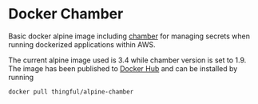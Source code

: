 # Docker Chamber 
Basic docker alpine image including [chamber](https://github.com/segmentio/chamber) for managing secrets when running dockerized applications within AWS.

The current alpine image used is 3.4 while chamber version is set to 1.9.
The image has been published to [Docker Hub](https://hub.docker.com/r/thingful/alpine-chamber) and can be installed by running

```
docker pull thingful/alpine-chamber
```
